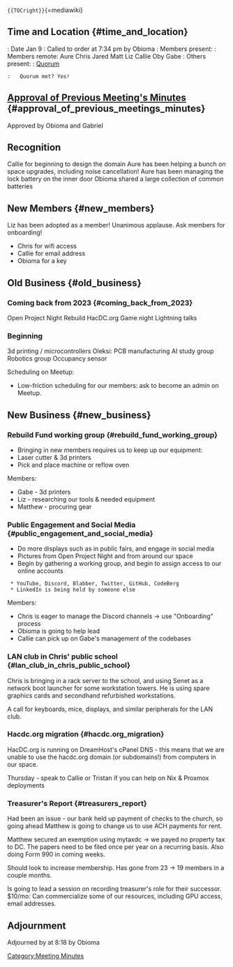 `{{TOCright}}`{=mediawiki}

## Time and Location {#time_and_location}

:   Date Jan 9
:   Called to order at 7:34 pm by Obioma
:   Members present:
:   Members remote: Aure Chris Jared Matt Liz Callie Oby Gabe
:   Others present:
:   [Quorum](Quorum)

    :   Quorum met? Yes!

## [Approval of Previous Meeting's Minutes](Regular_Member_Meeting_2022_10_10) {#approval_of_previous_meetings_minutes}

Approved by Obioma and Gabriel

## Recognition

Callie for beginning to design the domain Aure has been helping a bunch
on space upgrades, including noise cancellation! Aure has been managing
the lock battery on the inner door Obioma shared a large collection of
common batteries

## New Members {#new_members}

Liz has been adopted as a member! Unanimous applause. Ask members for
onboarding!

-   Chris for wifi access
-   Callie for email address
-   Obioma for a key

## Old Business {#old_business}

### Coming back from 2023 {#coming_back_from_2023}

Open Project Night Rebuild HacDC.org Game night Lightning talks

### Beginning

3d printing / microcontrollers Oleksi: PCB manufacturing AI study group
Robotics group Occupancy sensor

Scheduling on Meetup:

-   Low-friction scheduling for our members: ask to become an admin on
    Meetup.

## New Business {#new_business}

### Rebuild Fund working group {#rebuild_fund_working_group}

-   Bringing in new members requires us to keep up our equipment:
-   Laser cutter & 3d printers
-   Pick and place machine or reflow oven

Members:

-   Gabe - 3d printers
-   Liz - researching our tools & needed equipment
-   Matthew - procuring gear

### Public Engagement and Social Media {#public_engagement_and_social_media}

-   Do more displays such as in public fairs, and engage in social media
-   Pictures from Open Project Night and from around our space
-   Begin by gathering a working group, and begin to assign access to
    our online accounts

` * YouTube, Discord, Blabber, Twitter, GitHub, CodeBerg`\
` * LinkedIn is being held by someone else`

Members:

-   Chris is eager to manage the Discord channels -\> use "Onboarding"
    process
-   Obioma is going to help lead
-   Callie can pick up on Gabe's management of the codebases

### LAN club in Chris' public school {#lan_club_in_chris_public_school}

Chris is bringing in a rack server to the school, and using Senet as a
network boot launcher for some workstation towers. He is using spare
graphics cards and secondhand refurbished workstations.

A call for keyboards, mice, displays, and similar peripherals for the
LAN club.

### Hacdc.org migration {#hacdc.org_migration}

HacDC.org is running on DreamHost's cPanel DNS - this means that we are
unable to use the hacdc.org domain (or subdomains!) from computers in
our space.

Thursday - speak to Callie or Tristan if you can help on Nix & Proxmox
deployments

### Treasurer's Report {#treasurers_report}

Had been an issue - our bank held up payment of checks to the church, so
going ahead Matthew is going to change us to use ACH payments for rent.

Matthew secured an exemption using mytaxdc -\> we payed no property tax
to DC. The papers need to be filed once per year on a recurring basis.
Also doing Form 990 in coming weeks.

Should look to increase membership. Has gone from 23 -\> 19 members in a
couple months.

Is going to lead a session on recording treasurer's role for their
successor. \$10/mo: Can commercialize some of our resources, including
GPU access, email addresses.

## Adjournment

Adjourned by at 8:18 by Obioma

[Category:Meeting Minutes](Category:Meeting_Minutes)
